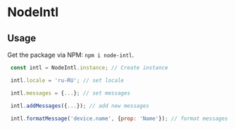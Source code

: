 # NodeIntl

## Usage

Get the package via NPM: `npm i node-intl`.

```js
 const intl = NodeIntl.instance; // Create instance

 intl.locale = 'ru-RU'; // set locale

 intl.messages = {...}; // set messages

 intl.addMessages({...}); // add new messages

 intl.formatMessage('device.name', {prop: 'Name'}); // format messages
```
